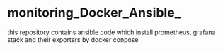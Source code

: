 # monitoring_Docker_Ansible_
this repository contains ansible code which install prometheus, grafana stack and their exporters by docker conpose
